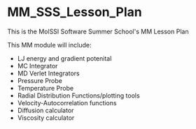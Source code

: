 # MM_SSS_Lesson_Plan
This is the MolSSI Software Summer School's MM Lesson Plan

This MM module will include:
 - LJ energy and gradient potenital
 - MC Integrator
 - MD Verlet Integrators
 - Pressure Probe
 - Temperature Probe
 - Radial Distribution Functions/plotting tools
 - Velocity-Autocorrelation functions
 - Diffusion calculator
 - Viscosity calculator
